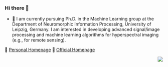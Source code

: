 

### Hi there 👋


- 🔭 I am currently pursuing Ph.D. in the Machine Learning group at the Department of Neuromorphic Information Processing, University of Leipzig, Germany. I am interested in developing advanced signal/image processing and machine learning algorithms for hyperspectral imaging (e.g., for remote sensing). 


🔗 [Personal Homepage](http://max-kuk.github.io) 🔗 [Official Homepage](https://nmi.informatik.uni-leipzig.de/ml-group/staff/maksim-kukushkin/)

<img align="right" src="https://github-readme-stats.vercel.app/api?username=max-kuk&show_icons=true&count_private=true&hide=contribs,prs&hide_title=true" />